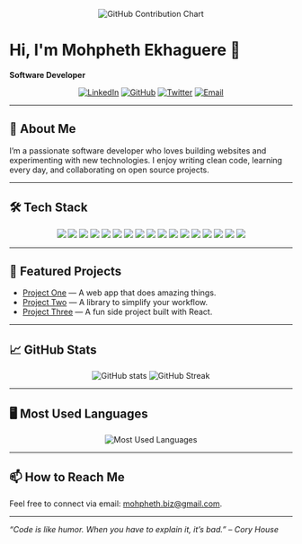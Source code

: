 <p align="center">
  <img src="https://ghchart.rshah.org/techladyvibes" alt="GitHub Contribution Chart" />
</p>

# Hi, I'm Mohpheth Ekhaguere 👋
**Software Developer**

<p align="center">
  <a href="https://linkedin.com/in/YOUR_LINKEDIN"><img src="https://img.shields.io/badge/LinkedIn-0077B5?style=for-the-badge&logo=linkedin&logoColor=white" alt="LinkedIn"/></a>
  <a href="https://github.com/techladyvibes"><img src="https://img.shields.io/badge/GitHub-181717?style=for-the-badge&logo=github&logoColor=white" alt="GitHub"/></a>
  <a href="https://twitter.com/YOUR_TWITTER"><img src="https://img.shields.io/badge/Twitter-1DA1F2?style=for-the-badge&logo=twitter&logoColor=white" alt="Twitter"/></a>
  <a href="mailto:mohpheth.biz@gmail.com"><img src="https://img.shields.io/badge/Email-D14836?style=for-the-badge&logo=gmail&logoColor=white" alt="Email"/></a>
</p>

---

## 🚀 About Me
I’m a passionate software developer who loves building websites and experimenting with new technologies. I enjoy writing clean code, learning every day, and collaborating on open source projects.

---

## 🛠️ Tech Stack
<div align="center">
  <img src="https://img.shields.io/badge/HTML5-E34F26?style=for-the-badge&logo=html5&logoColor=white" />
  <img src="https://img.shields.io/badge/CSS3-1572B6?style=for-the-badge&logo=css3&logoColor=white" />
  <img src="https://img.shields.io/badge/JavaScript-F7DF1E?style=for-the-badge&logo=javascript&logoColor=black" />
  <img src="https://img.shields.io/badge/TypeScript-3178C6?style=for-the-badge&logo=typescript&logoColor=white" />
  <img src="https://img.shields.io/badge/Vite-646CFF?style=for-the-badge&logo=vite&logoColor=white" />
  <img src="https://img.shields.io/badge/Vercel-000000?style=for-the-badge&logo=vercel&logoColor=white" />
  <img src="https://img.shields.io/badge/Netlify-00C7B7?style=for-the-badge&logo=netlify&logoColor=white" />
  <img src="https://img.shields.io/badge/Next.js-000000?style=for-the-badge&logo=next.js&logoColor=white" />
  <img src="https://img.shields.io/badge/Node.js-339933?style=for-the-badge&logo=node.js&logoColor=white" />
  <img src="https://img.shields.io/badge/React-20232A?style=for-the-badge&logo=react&logoColor=61DAFB" />
  <img src="https://img.shields.io/badge/React%20Router-CA4245?style=for-the-badge&logo=react-router&logoColor=white" />
  <img src="https://img.shields.io/badge/Apache%20HTTP-221E1F?style=for-the-badge&logo=apache&logoColor=white" />
  <img src="https://img.shields.io/badge/MySQL-4479A1?style=for-the-badge&logo=mysql&logoColor=white" />
  <img src="https://img.shields.io/badge/Figma-F24E1E?style=for-the-badge&logo=figma&logoColor=white" />
  <img src="https://img.shields.io/badge/Canva-05A081?style=for-the-badge&logo=canva&logoColor=white" />
  <img src="https://img.shields.io/badge/Linux-FCC624?style=for-the-badge&logo=linux&logoColor=black" />
  <img src="https://img.shields.io/badge/Python-3776AB?style=for-the-badge&logo=python&logoColor=white" />
</div>

---

## 📌 Featured Projects
- [Project One](https://github.com/techladyvibes/project-one) — A web app that does amazing things.
- [Project Two](https://github.com/techladyvibes/project-two) — A library to simplify your workflow.
- [Project Three](https://github.com/techladyvibes/project-three) — A fun side project built with React.

---

## 📈 GitHub Stats
<p align="center">
  <img src="https://github-readme-stats.vercel.app/api?username=techladyvibes&show_icons=true&theme=tokyonight" alt="GitHub stats" />
  <img src="https://github-readme-streak-stats.herokuapp.com/?user=techladyvibes&theme=tokyonight" alt="GitHub Streak" />
</p>

---

## 🖥️ Most Used Languages
<p align="center">
  <img src="https://github-readme-stats.vercel.app/api/top-langs/?username=techladyvibes&layout=compact&theme=tokyonight" alt="Most Used Languages" />
</p>

---

## 📫 How to Reach Me
Feel free to connect via email: [mohpheth.biz@gmail.com](mailto:mohpheth.biz@gmail.com).

---

*“Code is like humor. When you have to explain it, it’s bad.” – Cory House*
